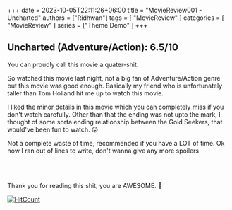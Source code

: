 ﻿+++ 
date = 2023-10-05T22:11:26+06:00
title = "MovieReview001 - Uncharted"
authors = ["Ridhwan"]
tags = [ "MovieReview" ]
categories = [ "MovieReview" ]
series = ["Theme Demo" ]
+++

## Uncharted (Adventure/Action): 6.5/10

You can proudly call this movie a quater-shit.<br>

So watched this movie last night, not a big fan of Adventure/Action genre but this movie was good enough.
Basically my friend who is unfortunately taller than Tom Holland hit me up to watch this movie.

I liked the minor details in this movie which you can completely miss if you don't watch carefully. Other than that
the ending was not upto the mark, I thought of some sorta ending relationship between the Gold Seekers, that would've been fun
to watch. 😛

Not a complete waste of time, recommended if you have a LOT of time.
Ok now I ran out of lines to write, don't wanna give any more spoilers

<br>
<br>

Thank you for reading this shit, you are AWESOME. 💙

[![HitCount](https://hits.dwyl.com/FahimFuad/004.svg?style=flat-square&show=unique)](http://hits.dwyl.com/FahimFuad/004)
